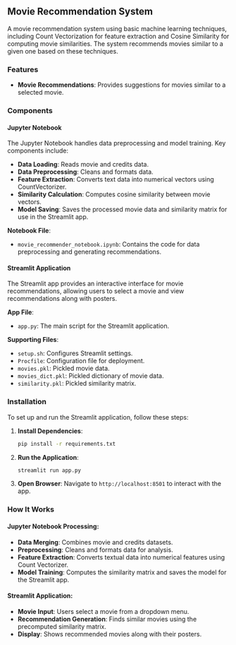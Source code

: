 
## Movie Recommendation System

A movie recommendation system using basic machine learning techniques, including Count Vectorization for feature extraction and Cosine Similarity for computing movie similarities. The system recommends movies similar to a given one based on these techniques.

### Features
- **Movie Recommendations**: Provides suggestions for movies similar to a selected movie.

### Components

#### Jupyter Notebook
The Jupyter Notebook handles data preprocessing and model training. Key components include:

- **Data Loading**: Reads movie and credits data.
- **Data Preprocessing**: Cleans and formats data.
- **Feature Extraction**: Converts text data into numerical vectors using CountVectorizer.
- **Similarity Calculation**: Computes cosine similarity between movie vectors.
- **Model Saving**: Saves the processed movie data and similarity matrix for use in the Streamlit app.

**Notebook File**:
- `movie_recommender_notebook.ipynb`: Contains the code for data preprocessing and generating recommendations.

#### Streamlit Application
The Streamlit app provides an interactive interface for movie recommendations, allowing users to select a movie and view recommendations along with posters.

**App File**:
- `app.py`: The main script for the Streamlit application.

**Supporting Files**:
- `setup.sh`: Configures Streamlit settings.
- `Procfile`: Configuration file for deployment.
- `movies.pkl`: Pickled movie data.
- `movies_dict.pkl`: Pickled dictionary of movie data.
- `similarity.pkl`: Pickled similarity matrix.

### Installation

To set up and run the Streamlit application, follow these steps:

1. **Install Dependencies**:
   ```bash
   pip install -r requirements.txt
   ```

2. **Run the Application**:
   ```bash
   streamlit run app.py
   ```

3. **Open Browser**:
   Navigate to `http://localhost:8501` to interact with the app.

### How It Works

#### Jupyter Notebook Processing:
- **Data Merging**: Combines movie and credits datasets.
- **Preprocessing**: Cleans and formats data for analysis.
- **Feature Extraction**: Converts textual data into numerical features using Count Vectorizer.
- **Model Training**: Computes the similarity matrix and saves the model for the Streamlit app.

#### Streamlit Application:
- **Movie Input**: Users select a movie from a dropdown menu.
- **Recommendation Generation**: Finds similar movies using the precomputed similarity matrix.
- **Display**: Shows recommended movies along with their posters.
